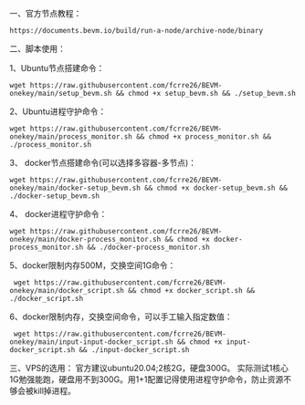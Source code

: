 一、官方节点教程：

    https://documents.bevm.io/build/run-a-node/archive-node/binary

二、脚本使用：

1、Ubuntu节点搭建命令：

    wget https://raw.githubusercontent.com/fcrre26/BEVM-onekey/main/setup_bevm.sh && chmod +x setup_bevm.sh && ./setup_bevm.sh

2、Ubuntu进程守护命令：

    wget https://raw.githubusercontent.com/fcrre26/BEVM-onekey/main/process_monitor.sh && chmod +x process_monitor.sh && ./process_monitor.sh

    

3、 docker节点搭建命令(可以选择多容器-多节点)：

    wget https://raw.githubusercontent.com/fcrre26/BEVM-onekey/main/docker-setup_bevm.sh && chmod +x docker-setup_bevm.sh && ./docker-setup_bevm.sh


4、 docker进程守护命令：

    wget https://raw.githubusercontent.com/fcrre26/BEVM-onekey/main/docker-process_monitor.sh && chmod +x docker-process_monitor.sh && ./docker-process_monitor.sh

5、docker限制内存500M，交换空间1G命令：

     wget https://raw.githubusercontent.com/fcrre26/BEVM-onekey/main/docker_script.sh && chmod +x docker_script.sh && ./docker_script.sh



6、docker限制内存，交换空间命令，可以手工输入指定数值：

     wget https://raw.githubusercontent.com/fcrre26/BEVM-onekey/main/input-input-docker_script.sh && chmod +x input-docker_script.sh && ./input-docker_script.sh


三、VPS的选用：
    官方建议ubuntu20.04;2核2G，硬盘300G。
    实际测试1核心1G勉强能跑，硬盘用不到300G。用1+1配置记得使用进程守护命令，防止资源不够会被kill掉进程。
